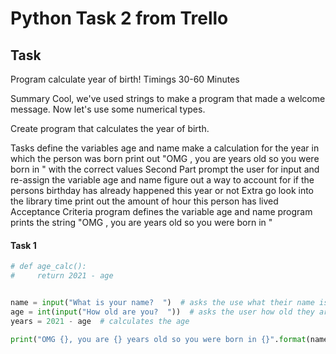 # Python Task 2 from Trello

## Task 
Program calculate year of birth!
Timings
30-60 Minutes

Summary
Cool, we've used strings to make a program that made a welcome message. Now let's use some numerical types.

Create program that calculates the year of birth.

Tasks
define the variables age and name
make a calculation for the year in which the person was born
print out "OMG <person>, you are <age> years old so you were born in <year>" with the correct values
Second Part
prompt the user for input and re-assign the variable age and name
figure out a way to account for if the persons birthday has already happened this year or not
Extra
go look into the library time
print out the amount of hour this person has lived
Acceptance Criteria
program defines the variable age and name
program prints the string "OMG <person>, you are <age> years old so you were born in <year>"


#### Task 1
```python
# def age_calc():
#     return 2021 - age


name = input("What is your name?  ")  # asks the use what their name is
age = int(input("How old are you?  "))  # asks the user how old they are
years = 2021 - age  # calculates the age

print("OMG {}, you are {} years old so you were born in {}".format(name, age, years))  # prints out a statement containing the variables

```